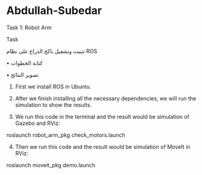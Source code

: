 # Abdullah-Subedar
Task 1: Robot Arm 

Task

تثبيت وتشغيل باكج الذراع على نظام ROS


•	كتابة الخطوات

•	تصوير النتائج


1.	First we install ROS in Ubuntu.

2.	After we finish installing all the necessary dependencies, we will run the simulation to show the results.

3.	We run this code in the terminal and the result would be simulation of Gazebo and RViz:

roslaunch robot_arm_pkg check_motors.launch


4.	Then we run this code and the result would be simulation of MoveIt in RViz:

roslaunch moveit_pkg demo.launch
